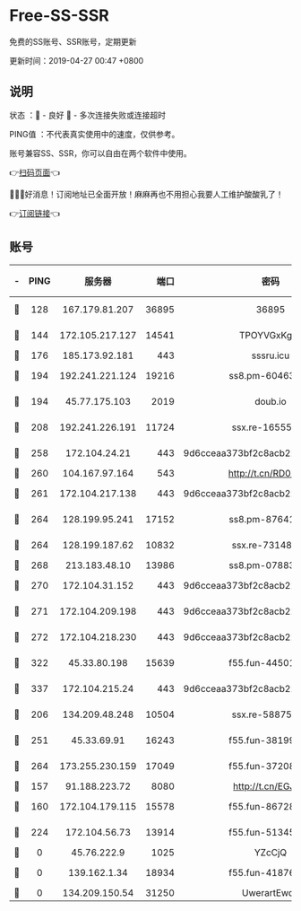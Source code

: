 # Free-SS-SSR

免费的SS账号、SSR账号，定期更新

更新时间：2019-04-27 00:47 +0800

## 说明

状态     ：🙂 - 良好 🙁 - 多次连接失败或连接超时

PING值   ：不代表真实使用中的速度，仅供参考。

账号兼容SS、SSR，你可以自由在两个软件中使用。

👉[扫码页面](https://liesauer.github.io/Free-SS-SSR/)👈

🎉🎉🎉好消息！订阅地址已全面开放！麻麻再也不用担心我要人工维护酸酸乳了！

👉[订阅链接](https://www.liesauer.net/yogurt/subscribe?ACCESS_TOKEN=DAYxR3mMaZAsaqUb)👈

## 账号

|-|PING|服务器|端口|密码|加密方式|区域|
|:----:|:----:|:-----:|-----:|:----:|:----:|:----:|
|🙂|128|167.179.81.207|36895|36895|aes-256-cfb|JP|
|🙂|144|172.105.217.127|14541|TPOYVGxKglpi|aes-256-cfb|JP|
|🙂|176|185.173.92.181|443|sssru.icu|rc4-md5|RU|
|🙂|194|192.241.221.124|19216|ss8.pm-60463173|aes-256-cfb|US|
|🙂|194|45.77.175.103|2019|doub.io|aes-128-ctr|SG|
|🙂|208|192.241.226.191|11724|ssx.re-16555681|aes-256-cfb|US|
|🙂|258|172.104.24.21|443|9d6cceaa373bf2c8acb22e60b6a58be6|aes-256-cfb|US|
|🙂|260|104.167.97.164|543|http://t.cn/RD0D7sx|rc4-md5|CA|
|🙂|261|172.104.217.138|443|9d6cceaa373bf2c8acb22e60b6a58be6|aes-256-cfb|US|
|🙂|264|128.199.95.241|17152|ss8.pm-87641460|aes-256-cfb|SG|
|🙂|264|128.199.187.62|10832|ssx.re-73148859|aes-256-cfb|SG|
|🙂|268|213.183.48.10|13986|ss8.pm-07883596|rc4-md5|RU|
|🙂|270|172.104.31.152|443|9d6cceaa373bf2c8acb22e60b6a58be6|aes-256-cfb|US|
|🙂|271|172.104.209.198|443|9d6cceaa373bf2c8acb22e60b6a58be6|aes-256-cfb|US|
|🙂|272|172.104.218.230|443|9d6cceaa373bf2c8acb22e60b6a58be6|aes-256-cfb|US|
|🙂|322|45.33.80.198|15639|f55.fun-44501835|aes-256-cfb|US|
|🙂|337|172.104.215.24|443|9d6cceaa373bf2c8acb22e60b6a58be6|aes-256-cfb|US|
|🙂|206|134.209.48.248|10504|ssx.re-58875699|aes-256-cfb|US|
|🙂|251|45.33.69.91|16243|f55.fun-38199341|aes-256-cfb|US|
|🙂|264|173.255.230.159|17049|f55.fun-37208047|aes-256-cfb|US|
|🙁|157|91.188.223.72|8080|http://t.cn/EGJIyrl|rc4-md5|RU|
|🙁|160|172.104.179.115|15578|f55.fun-86728448|aes-256-cfb|SG|
|🙁|224|172.104.56.73|13914|f55.fun-51345667|aes-256-cfb|SG|
|🙁|0|45.76.222.9|1025|YZcCjQ|rc4-md5|JP|
|🙁|0|139.162.1.34|18934|f55.fun-41876955|aes-256-cfb|SG|
|🙁|0|134.209.150.54|31250|UwerartEwqe|chacha20|IN|
